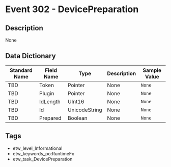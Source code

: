 # Event 302 - DevicePreparation

## Description
None

## Data Dictionary
|Standard Name|Field Name|Type|Description|Sample Value|
|---|---|---|---|---|
|TBD|Token|Pointer|None|`None`|
|TBD|Plugin|Pointer|None|`None`|
|TBD|IdLength|UInt16|None|`None`|
|TBD|Id|UnicodeString|None|`None`|
|TBD|Prepared|Boolean|None|`None`|

## Tags
* etw_level_Informational
* etw_keywords_po:RuntimeFx
* etw_task_DevicePreparation